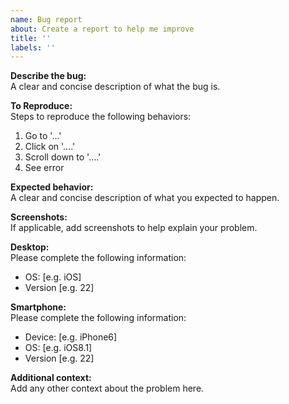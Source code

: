 ```yaml
---
name: Bug report
about: Create a report to help me improve
title: ''
labels: ''
---
```


**Describe the bug:** \
A clear and concise description of what the bug is.

**To Reproduce:** \
Steps to reproduce the following behaviors:
1. Go to '...'
2. Click on '....'
3. Scroll down to '....'
4. See error

**Expected behavior:** \
A clear and concise description of what you expected to happen.

**Screenshots:** \
If applicable, add screenshots to help explain your problem.

**Desktop:**  \
Please complete the following information:
 - OS: [e.g. iOS]
  - Version [e.g. 22]

**Smartphone:** \
Please complete the following information:
 - Device: [e.g. iPhone6]
 - OS: [e.g. iOS8.1]
  - Version [e.g. 22]

**Additional context:** \
Add any other context about the problem here.
